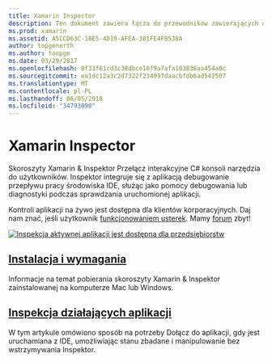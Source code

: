 ```yaml
---
title: Xamarin Inspector
description: Ten dokument zawiera łącza do przewodników zawierających opis sposobu instalowania i użyj Inspektora Xamarin, aby eksplorować i debugowania aplikacji.
ms.prod: xamarin
ms.assetid: A5CCD63C-18E5-4D19-AFEA-301FE4F8538A
author: topgenorth
ms.author: toopge
ms.date: 03/29/2017
ms.openlocfilehash: 8f33f61cd3c38dbce16f9a7afa103836aa454a0c
ms.sourcegitcommit: ea1dc12a3c2d7322f234997daacbfdb6ad542507
ms.translationtype: MT
ms.contentlocale: pl-PL
ms.lasthandoff: 06/05/2018
ms.locfileid: "34793090"
---
```

# <a name="xamarin-inspector"></a>Xamarin Inspector

Skoroszyty Xamarin & Inspektor Przełącz interakcyjne C# konsoli narzędzia do użytkowników. Inspektor integruje się z aplikacją debugowanie przepływu pracy środowiska IDE, służąc jako pomocy debugowania lub diagnostyki podczas sprawdzania uruchomionej aplikacji.

Kontroli aplikacji na żywo jest dostępna dla klientów korporacyjnych. Daj nam znać, jeśli użytkownik [funkcjonowaniem usterek](~/tools/inspector/install.md#reporting-bugs). Mamy [forum](https://forums.xamarin.com/categories/inspector) zbyt!

[![](images/interactive-1.0.0-bike-inspect-3d-small.png "Inspekcja aktywnej aplikacji jest dostępna dla przedsiębiorstw")](images/interactive-1.0.0-bike-inspect-3d.png#lightbox)

## <a name="installation-and-requirementstoolsinspectorinstallmd"></a>[Instalacja i wymagania](~/tools/inspector/install.md)

Informacje na temat pobierania skoroszyty Xamarin & Inspektor zainstalowanej na komputerze Mac lub Windows.

## <a name="inspecting-live-applicationstoolsinspectorinspectmd"></a>[Inspekcja działających aplikacji](~/tools/inspector/inspect.md)

W tym artykule omówiono sposób na potrzeby Dołącz do aplikacji, gdy jest uruchamiana z IDE, umożliwiając stanu zbadane i manipulowanie bez wstrzymywania Inspektor.


